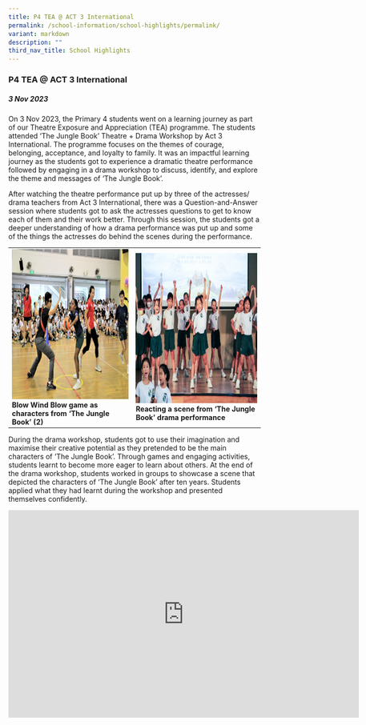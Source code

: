 ```yaml
---
title: P4 TEA @ ACT 3 International
permalink: /school-information/school-highlights/permalink/
variant: markdown
description: ""
third_nav_title: School Highlights
---
```

### P4 TEA @ ACT 3 International

##### 3 Nov 2023

On 3 Nov 2023, the Primary 4 students went on a learning journey as part of our Theatre Exposure and Appreciation (TEA) programme. The students attended ‘The Jungle Book’ Theatre + Drama Workshop by Act 3 International. The programme focuses on the themes of courage, belonging, acceptance, and loyalty to family. It was an impactful learning journey as the students got to experience a dramatic theatre performance followed by engaging in a drama workshop to discuss, identify, and explore the theme and messages of ‘The Jungle Book’. 

After watching the theatre performance put up by three of the actresses/ drama teachers from Act 3 International, there was a Question-and-Answer session where students got to ask the actresses questions to get to know each of them and their work better. Through this session, the students got a deeper understanding of how a drama performance was put up and some of the things the actresses do behind the scenes during the performance. 

<table>
<tbody><tr>
		<td><img alt="childday01" src="/images/Children's%20Day%202023/primary%206%20vs%20teachers.JPG" style="width:450px;height:300px;"><b>Blow Wind Blow game as characters from ‘The Jungle Book’ (2)</b></td>
		<td><img alt="childday02" src="/images/Children's%20Day%202023/primary%202%20girls%20presenting%20a%20song%20and%20dance%20for%20us.JPG" style="width:450px;height:300px;"><b>Reacting a scene from ‘The Jungle Book’ drama performance</b></td>
</tr></tbody></table>
 
During the drama workshop, students got to use their imagination and maximise their creative potential as they pretended to be the main characters of ‘The Jungle Book’. Through games and engaging activities, students learnt to become more eager to learn about others. At the end of the drama workshop, students worked in groups to showcase a scene that depicted the characters of ‘The Jungle Book’ after ten years. Students applied what they had learnt during the workshop and presented themselves confidently. 

<center><iframe allowfullscreen="" allow="accelerometer; autoplay; clipboard-write; encrypted-media; gyroscope; picture-in-picture; web-share" frameborder="0" title="YouTube video player" src="https://www.youtube.com/embed/W1DRMVHWYbI?si=nWiTnMDCuk9E7hpY" height="415" width="700"></iframe></center>